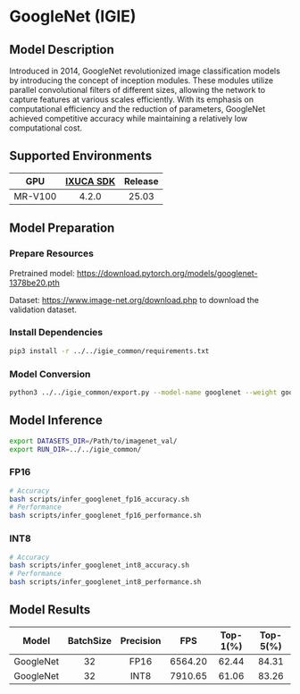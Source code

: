 # GoogleNet (IGIE)

## Model Description

Introduced in 2014, GoogleNet revolutionized image classification models by introducing the concept of inception modules. These modules utilize parallel convolutional filters of different sizes, allowing the network to capture features at various scales efficiently. With its emphasis on computational efficiency and the reduction of parameters, GoogleNet achieved competitive accuracy while maintaining a relatively low computational cost.

## Supported Environments

| GPU    | [IXUCA SDK](https://gitee.com/deep-spark/deepspark#%E5%A4%A9%E6%95%B0%E6%99%BA%E7%AE%97%E8%BD%AF%E4%BB%B6%E6%A0%88-ixuca) | Release |
| :----: | :----: | :----: |
| MR-V100 | 4.2.0     |  25.03  |

## Model Preparation

### Prepare Resources

Pretrained model: <https://download.pytorch.org/models/googlenet-1378be20.pth>

Dataset: <https://www.image-net.org/download.php> to download the validation dataset.

### Install Dependencies

```bash
pip3 install -r ../../igie_common/requirements.txt
```

### Model Conversion

```bash
python3 ../../igie_common/export.py --model-name googlenet --weight googlenet-1378be20.pth --output googlenet.onnx
```

## Model Inference

```bash
export DATASETS_DIR=/Path/to/imagenet_val/
export RUN_DIR=../../igie_common/
```

### FP16

```bash
# Accuracy
bash scripts/infer_googlenet_fp16_accuracy.sh
# Performance
bash scripts/infer_googlenet_fp16_performance.sh
```

### INT8

```bash
# Accuracy
bash scripts/infer_googlenet_int8_accuracy.sh
# Performance
bash scripts/infer_googlenet_int8_performance.sh
```

## Model Results

| Model     | BatchSize | Precision | FPS     | Top-1(%) | Top-5(%) |
| :----: | :----: | :----: | :----: | :----: | :----: |
| GoogleNet | 32        | FP16      | 6564.20 | 62.44    | 84.31    |
| GoogleNet | 32        | INT8      | 7910.65 | 61.06    | 83.26    |
